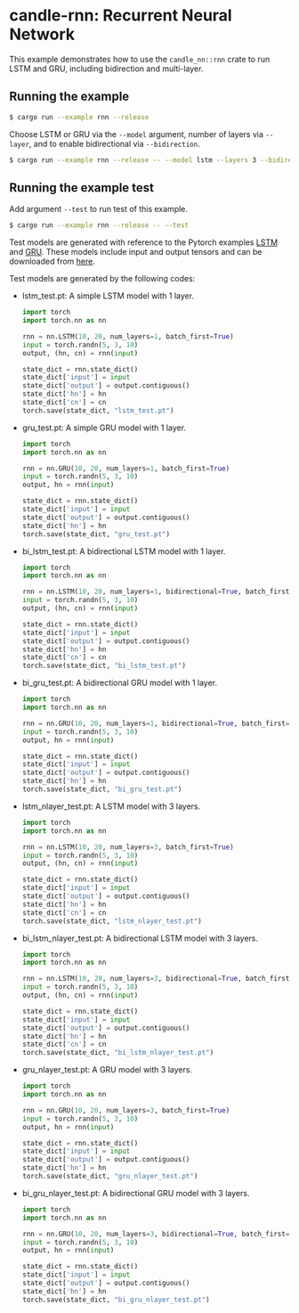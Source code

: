 # candle-rnn: Recurrent Neural Network

This example demonstrates how to use the `candle_nn::rnn` crate to run LSTM and GRU, including bidirection and multi-layer.

## Running the example

```bash
$ cargo run --example rnn --release
```

Choose LSTM or GRU via the `--model` argument, number of layers via `--layer`, and to enable bidirectional via `--bidirection`.

```bash
$ cargo run --example rnn --release -- --model lstm --layers 3 --bidirection
```

## Running the example test

Add argument `--test` to run test of this example.

```bash
$ cargo run --example rnn --release -- --test
```

Test models are generated with reference to the Pytorch examples [LSTM](https://pytorch.org/docs/stable/generated/torch.nn.LSTM.html) and [GRU](https://pytorch.org/docs/stable/generated/torch.nn.GRU.html). These models include input and output tensors and can be downloaded from [here](https://huggingface.co/kigichang/test_rnn).

Test models are generated by the following codes:

- lstm_test.pt: A simple LSTM model with 1 layer.

    ```python
    import torch
    import torch.nn as nn

    rnn = nn.LSTM(10, 20, num_layers=1, batch_first=True)
    input = torch.randn(5, 3, 10)
    output, (hn, cn) = rnn(input)

    state_dict = rnn.state_dict()
    state_dict['input'] = input
    state_dict['output'] = output.contiguous()
    state_dict['hn'] = hn
    state_dict['cn'] = cn
    torch.save(state_dict, "lstm_test.pt")
    ```

- gru_test.pt: A simple GRU model with 1 layer.

    ```python
    import torch
    import torch.nn as nn

    rnn = nn.GRU(10, 20, num_layers=1, batch_first=True)
    input = torch.randn(5, 3, 10)
    output, hn = rnn(input)

    state_dict = rnn.state_dict()
    state_dict['input'] = input
    state_dict['output'] = output.contiguous()
    state_dict['hn'] = hn
    torch.save(state_dict, "gru_test.pt")
    ```

- bi_lstm_test.pt: A bidirectional LSTM model with 1 layer.

    ```python
    import torch
    import torch.nn as nn

    rnn = nn.LSTM(10, 20, num_layers=1, bidirectional=True, batch_first=True)
    input = torch.randn(5, 3, 10)
    output, (hn, cn) = rnn(input)

    state_dict = rnn.state_dict()
    state_dict['input'] = input
    state_dict['output'] = output.contiguous()
    state_dict['hn'] = hn
    state_dict['cn'] = cn
    torch.save(state_dict, "bi_lstm_test.pt")
    ```

- bi_gru_test.pt: A bidirectional GRU model with 1 layer.

    ```python
    import torch
    import torch.nn as nn

    rnn = nn.GRU(10, 20, num_layers=1, bidirectional=True, batch_first=True)
    input = torch.randn(5, 3, 10)
    output, hn = rnn(input)

    state_dict = rnn.state_dict()
    state_dict['input'] = input
    state_dict['output'] = output.contiguous()
    state_dict['hn'] = hn
    torch.save(state_dict, "bi_gru_test.pt")
    ```

- lstm_nlayer_test.pt: A LSTM model with 3 layers.

    ```python
    import torch
    import torch.nn as nn

    rnn = nn.LSTM(10, 20, num_layers=3, batch_first=True)
    input = torch.randn(5, 3, 10)
    output, (hn, cn) = rnn(input)

    state_dict = rnn.state_dict()
    state_dict['input'] = input
    state_dict['output'] = output.contiguous()
    state_dict['hn'] = hn
    state_dict['cn'] = cn
    torch.save(state_dict, "lstm_nlayer_test.pt")
    ```

- bi_lstm_nlayer_test.pt: A bidirectional LSTM model with 3 layers.

    ```python
    import torch
    import torch.nn as nn

    rnn = nn.LSTM(10, 20, num_layers=3, bidirectional=True, batch_first=True)
    input = torch.randn(5, 3, 10)
    output, (hn, cn) = rnn(input)

    state_dict = rnn.state_dict()
    state_dict['input'] = input
    state_dict['output'] = output.contiguous()
    state_dict['hn'] = hn
    state_dict['cn'] = cn
    torch.save(state_dict, "bi_lstm_nlayer_test.pt")
    ```

- gru_nlayer_test.pt: A GRU model with 3 layers.

    ```python
    import torch
    import torch.nn as nn

    rnn = nn.GRU(10, 20, num_layers=3, batch_first=True)
    input = torch.randn(5, 3, 10)
    output, hn = rnn(input)

    state_dict = rnn.state_dict()
    state_dict['input'] = input
    state_dict['output'] = output.contiguous()
    state_dict['hn'] = hn
    torch.save(state_dict, "gru_nlayer_test.pt")
    ```

- bi_gru_nlayer_test.pt: A bidirectional GRU model with 3 layers.

    ```python
    import torch
    import torch.nn as nn

    rnn = nn.GRU(10, 20, num_layers=3, bidirectional=True, batch_first=True)
    input = torch.randn(5, 3, 10)
    output, hn = rnn(input)

    state_dict = rnn.state_dict()
    state_dict['input'] = input
    state_dict['output'] = output.contiguous()
    state_dict['hn'] = hn
    torch.save(state_dict, "bi_gru_nlayer_test.pt")
    ```
